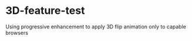 3D-feature-test
===============

Using progressive enhancement to apply 3D flip animation only to capable browsers
